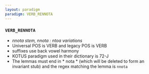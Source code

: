 ```yaml
---
layout: paradigm
paradigm: VERB_RENNOTA
---
```

### ` VERB_RENNOTA `

* _nnota stem, nnota : ntoa variations_
* Universal POS is VERB and legacy POS is VERB
* suffixes use back vowel harmony
* KOTUS paradigm used in their dictionary is 72-J
* The lemmas must end in * nota * (which will be deleted to form an invariant stub) and the regex matching the lemma is ` nnota `
